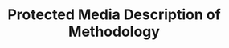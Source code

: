 ---
title: Protected Media Description of Methodology
deprecated: false
hidden: false
metadata:
  robots: index
---